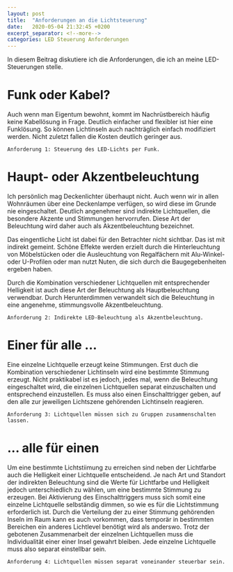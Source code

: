 ```yaml
---
layout: post
title:  "Anforderungen an die Lichtsteuerung"
date:   2020-05-04 21:32:45 +0200
excerpt_separator: <!--more-->
categories: LED Steuerung Anforderungen
---
```

In diesem Beitrag diskutiere ich die Anforderungen, die ich an meine LED-Steuerungen
stelle.<!--more-->

# Funk oder Kabel?
Auch wenn man Eigentum bewohnt, kommt im Nachrüstbereich häufig keine Kabellösung in Frage.
Deutlich einfacher und flexibler ist hier eine Funklösung. So können Lichtinseln auch nachträglich
einfach modifiziert werden. Nicht zuletzt fallen die Kosten deutlich geringer aus.

```
Anforderung 1: Steuerung des LED-Lichts per Funk.
```
# Haupt- oder Akzentbeleuchtung
Ich persönlich mag Deckenlichter überhaupt nicht. Auch wenn wir in allen Wohnräumen über eine Deckenlampe
verfügen, so wird diese im Grunde nie eingeschaltet.
Deutlich angenehmer sind indirekte Lichtquellen, die besondere Akzente und Stimmungen hervorrufen.
Diese Art der Beleuchtung wird daher auch als Akzentbeleuchtung bezeichnet.

Das eingentliche Licht ist dabei für den Betrachter nicht sichtbar. Das ist mit indirekt gemeint.
Schöne Effekte werden erzielt durch die Hinterleuchtung von Möbelstücken oder die Ausleuchtung von
Regalfächern mit Alu-Winkel- oder U-Profilen oder man nutzt Nuten, die sich durch die Baugegebenheiten
ergeben haben.

Durch die Kombination verschiedener Lichtquellen mit entsprechender Helligkeit ist auch diese Art der Beleuchtung als Hauptbeleuchtung verwendbar. Durch Herunterdimmen verwandelt sich die Beleuchtung in eine angenehme, stimmungsvolle
Akzentbeleuchtung.

```
Anforderung 2: Indirekte LED-Beleuchtung als Akzentbeleuchtung.
```

# Einer für alle ...
Eine einzelne Lichtquelle erzeugt keine Stimmungen. Erst duch die Kombination verschiedener Lichtinseln wird eine
bestimmte Stimmung erzeugt.
Nicht praktikabel ist es jedoch, jedes mal, wenn die Beleuchtung eingeschaltet wird, die einzelnen Lichtquellen separat einzuschalten und entsprechend einzustellen.
Es muss also einen Einschalttrigger geben, auf den alle zur jeweiligen Lichtszene gehörenden Lichtinseln reagieren.

```
Anforderung 3: Lichtquellen müssen sich zu Gruppen zusammenschalten lassen.
```

# ... alle für einen
Um eine bestimmte Lichtstiimung zu erreichen sind neben der Lichtfarbe auch die Helligkeit einer Lichtquelle entscheidend.
Je nach Art und Standort der indirekten Beleuchtung sind die Werte für Lichtfarbe und Helligkeit jedoch unterschiedlich zu wählen, um eine bestimmte Stimmung zu erzeugen.
Bei Aktivierung des Einschalttriggers muss sich somit eine einzelne Lichtquelle selbständig dimmen, so wie es für die Lichtstimmung erforderlich ist.
Durch die Verteilung der zu einer Stimmung gehörenden Inseln im Raum kann es auch vorkommen, dass temporär in bestimmten Bereichen ein anderes Lichtlevel benötigt wird als anderswo.
Trotz der gebotenen Zusammenarbeit der einzelnen Lichtquellen muss die Individualität einer einer Insel gewahrt bleiben.
Jede einzelne Lichtquelle muss also separat einstellbar sein.

```
Anforderung 4: Lichtquellen müssen separat voneinander steuerbar sein.
```
